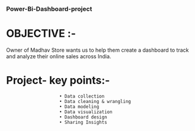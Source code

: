 ### Power-Bi-Dashboard-project
# OBJECTIVE :-
Owner of Madhav Store wants us to help them create a dashboard to track and analyze their online sales across India.
# Project- key points:-
                        • Data collection
                        • Data cleaning & wrangling
                        • Data modeling
                        • Data visualization
                        • Dashboard design
                        • Sharing Insights
